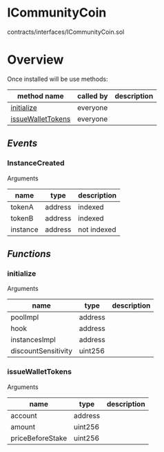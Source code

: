 # ICommunityCoin

contracts/interfaces/ICommunityCoin.sol

# Overview

Once installed will be use methods:

| **method name** | **called by** | **description** |
|-|-|-|
|<a href="#initialize">initialize</a>|everyone||
|<a href="#issuewallettokens">issueWalletTokens</a>|everyone||
## *Events*
### InstanceCreated

Arguments

| **name** | **type** | **description** |
|-|-|-|
| tokenA | address | indexed |
| tokenB | address | indexed |
| instance | address | not indexed |



## *Functions*
### initialize

Arguments

| **name** | **type** | **description** |
|-|-|-|
| poolImpl | address |  |
| hook | address |  |
| instancesImpl | address |  |
| discountSensitivity | uint256 |  |



### issueWalletTokens

Arguments

| **name** | **type** | **description** |
|-|-|-|
| account | address |  |
| amount | uint256 |  |
| priceBeforeStake | uint256 |  |


